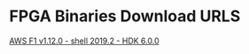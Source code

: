 FPGA Binaries Download URLS
========================

[AWS F1 v1.12.0 - shell 2019.2 - HDK 6.0.0](https://tech.accelize.com/cs/github_refdesigns/Xilinx_Vitis/rtl_adder_pipes_HDKv6p0_xilinx_aws-vu9p-f1_shell-v04261818_201920_3.xclbin)

